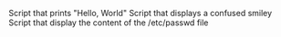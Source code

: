 Script that prints "Hello, World"
Script that displays a confused smiley
Script that display the content of the /etc/passwd file
